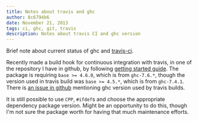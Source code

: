```yaml
---
title: Notes about travis and ghc
author: 8c6794b6
date: November 21, 2013
tags: ci, ghc, git, travis
description: Notes about travis CI and ghc version
---
```


Brief note about current status of ghc and [travis-ci](http://travis-ci.org).

Recently made a build hook for continuous integration with travis, in one of the
repository I have in github, by following
[getting started guide](http://about.travis-ci.org/docs/user/getting-started/).
The package is requiring `base >= 4.6.0`, which is from `ghc-7.6.*`, though the
version used in travis build was `base >= 4.5.*`, which is from `ghc-7.4.1`.
There is [an issue in github](https://github.com/travis-ci/travis-ci/issues/882)
mentioning ghc version used by travis builds.

It is still possible to use `CPP`, `#ifdef`s and choose the appropriate
dependency package version. Might be an opportunity to do this, though I'm not
sure the package worth for having that much maintenance efforts.
